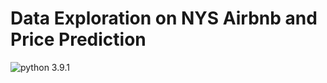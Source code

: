 # Data Exploration on NYS Airbnb and Price Prediction
![python 3.9.1](https://img.shields.io/pypi/pyversions/pandas?color=green&label=python)
